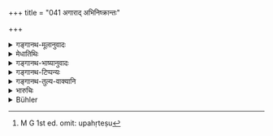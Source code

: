 +++
title = "041 अगाराद् अभिनिष्क्रान्तः"

+++

<details><summary>गङ्गानथ-मूलानुवादः</summary>

Having departed from his house, fully equipped with the sacred things, he shall go forth, silent and wholly indifferent towards pleasures that may be presented to him.—(41.)
</details>

<details><summary>मेधातिथिः</summary>

**पवित्रैर्** मन्त्रजपैर् दर्भकमण्डलुकृष्णाजिनैर् **उपचितो** युक्तः । अथ वा पावनैः कृच्छ्रैः । **मुनिर्** अकिंचिद्वादी । **समुपोढेषु** उपहृतेषु[^१६] केनचित् **कामेषु** स्पृहणीयेषु मृष्टभोजनादिषु यदृच्छातो गीतादिशब्देषु संनिहितेषु पुत्रादिषु वा समुपस्थितेषु **निरपेक्षो** भवेत् । नैतांश् चिरं स्निग्धेन चक्षुषा पश्येन् नाकर्णयेन् न तैः सहासीत ॥ ६.४१ ॥


[^१६]:
     M G 1st ed. omit: upahṛteṣu

_यत आह ।_
</details>

<details><summary>गङ्गानथ-भाष्यानुवादः</summary>

‘*Sacred things*’—the muttering of sacred texts, kuśa-grass, water-pot and deer-skin; —‘*Equipped*’— supplied—with these. Or ‘*pavitra*’ may be taken as standing for the *purifying* penances.

^(‘)*Muni*’,—^(‘)*silenty*,’— speaking little.

‘*Presented*’—offered by some person;—‘*pleasures*’— pleasure-giving objects, such as nice food and the like, which may come to him by chance,—or the sounds of music &c.,—or sons end other relations. When these happen to be presented before him, he should be^(‘)*indifferent*’ to them; *i.e*., he shall not look upon them for long with loving eyes, shall not listen to them, or shall not sit with them.—(41).
</details>

<details><summary>गङ्गानथ-टिप्पन्यः</summary>

‘*Pavitropacitaḥ*’—‘Equipped with the purificatory recitation of sacred
texts, and also with such purificatory things as kuśa, water-pot and
staff; or equipped with purificatory penances’;—‘provided with such
means of purification as the staff, the water-pot and so forth’
(Govindarāja, Kullūka and Nandana);—‘made eminent during life as a
Householder by such purificatory acts as austerities, Vedic recitals and
so forth’ (Nārāyaṇa);—‘possessed of a rich store of sanctifying
knowledge taught in the Upaniṣads.’

‘*Muniḥ*’—‘Wholly silent’ (Govindarāja and Kullūka);—‘intent on
meditation’ (Nārāyaṇa).

‘*Samupoḍheṣu*’—‘Offered to him’ (Medhātithi, Govindarāja and
Kullūka);—‘collected in his house’ (Nandana);—‘fully enjoyed by him’
(Nārāyaṇa).
</details>

<details><summary>गङ्गानथ-तुल्य-वाक्यानि</summary>

*Gautama* (3,16).—‘Abandoning all desire.’

*Baudhāyana* (2.11.16).—‘The Renunciate shall leave his relations, and,
not attended by any one, nor possessing any property, depart from his
house, according to rule.’

*Vaśiṣṭha* (10.12, 28).—‘He should frequently change his residence. He
should not enjoy any object of sensual gratification.’

*Yājñavalkya* (3.57).—‘Devoted to the welfare of all living beings, he
shall go forth alone.’

*Arthaśāstra* (p. 30).—‘For the Renunciate—keeping senses under control,
desisting from activities, having no possessions, abandoning of
attachment, alms-begging in several places, living in the forest,
internal and external purity.’
</details>

<details><summary>भारुचिः</summary>

अनेन श्लोकत्रयेण सर्वभूताभयप्रदानं प्रव्रजितस्य विधीयते । एकारामता चानेन ॥ ६.४०–४१ ॥
</details>

<details><summary>Bühler</summary>

041	Departing from his house fully provided with the means of purification (Pavitra), let him wander about absolutely silent, and caring nothing for enjoyments that may be offered (to him).
</details>
